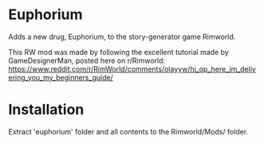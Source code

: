 # Euphorium
Adds a new drug, Euphorium, to the story-generator game Rimworld. 

This RW mod was made by following the excellent tutorial made by GameDesignerMan, posted here on r/Rimworld:
https://www.reddit.com/r/RimWorld/comments/olayyw/hi_op_here_im_delivering_you_my_beginners_guide/

# Installation
Extract 'euphorium' folder and all contents to the Rimworld/Mods/ folder. 
